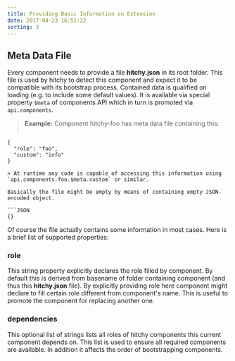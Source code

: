 ```yaml
---
title: Providing Basic Information on Extension
date: 2017-04-23 16:51:22
sorting: 3
---
```


## Meta Data File

Every component needs to provide a file **hitchy.json** in its root folder. This file is used by hitchy to detect this component and expect it to be compatible with its bootstrap process. Contained data is qualified on loading (e.g. to include some default values). It is available via special property `$meta` of components API which in turn is promoted via `api.components`.

> **Example:** Component hitchy-foo has meta data file containing this:
> ```JSON
    { 
      "role": "foo", 
      "custom": "info" 
    }
```
> At runtime any code is capable of accessing this information using `api.components.foo.$meta.custom` or similar.

Basically the file might be empty by means of containing empty JSON-encoded object.
 
```JSON
{}
```

Of course the file actually contains some information in most cases. Here is a brief list of supported properties:

### role

This string property explicitly declares the role filled by component. By default this is derived from basename of folder containing component (and thus this **hitchy.json** file). By explicitly providing role here component might declare to fill certain role different from component's name. This is useful to promote the component for replacing another one.


### dependencies

This optional list of strings lists all roles of hitchy components this current component depends on. This list is used to ensure all required components are available. In addition it affects the order of bootstrapping components.
